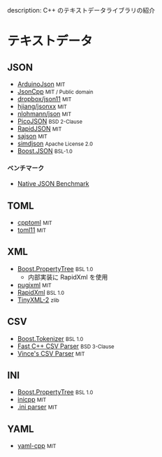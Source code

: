 description: C++ のテキストデータライブラリの紹介

# テキストデータ

<!-- ライブラリ名、大文字で表記されているものは大文字に -->
<!-- Web サイトがあっても GitHub 優先 -->
<!-- ライブラリ数が多い場合、GitHub 500～1000 stars 以上か、特筆した機能を有するものに限る -->
<!-- 必要があれば C ライブラリも掲載 -->
<!-- ABC 順 -->

## JSON
- [ArduinoJson](https://github.com/bblanchon/ArduinoJson) <small>MIT</small>
- [JsonCpp](https://github.com/open-source-parsers/jsoncpp)  <small>MIT / Public domain</small>
- [dropbox/json11](https://github.com/dropbox/json11) <small>MIT</small>
- [hjiang/jsonxx](https://github.com/hjiang/jsonxx) <small>MIT</small>
- [nlohmann/json](https://github.com/nlohmann/json) <small>MIT</small>
- [PicoJSON](https://github.com/kazuho/picojson) <small>BSD 2-Clause</small>
- [RapidJSON](https://github.com/Tencent/rapidjson/) <small>MIT</small>
- [sajson](https://github.com/chadaustin/sajson) <small>MIT</small>
- [simdjson](https://github.com/lemire/simdjson) <small>Apache License 2.0</small>
- [Boost.JSON](https://www.boost.org/libs/json/) <small>BSL-1.0</small>

#### ベンチマーク
- [Native JSON Benchmark](https://github.com/miloyip/nativejson-benchmark)


## TOML
- [cpptoml](https://github.com/skystrife/cpptoml) <small>MIT</small>
- [toml11](https://github.com/ToruNiina/toml11) <small>MIT</small>


## XML
- [Boost.PropertyTree](https://github.com/boostorg/property_tree) <small>BSL 1.0</small>
    - 内部実装に RapidXml を使用
- [pugixml](https://github.com/zeux/pugixml) <small>MIT</small>
- [RapidXml](http://rapidxml.sourceforge.net/) <small>BSL 1.0</small>
- [TinyXML-2](https://github.com/leethomason/tinyxml2) <small>zlib</small>


## CSV
- [Boost.Tokenizer](https://github.com/boostorg/tokenizer) <small>BSL 1.0</small>
- [Fast C++ CSV Parser](https://github.com/ben-strasser/fast-cpp-csv-parser) <small>BSD 3-Clause</small>
- [Vince's CSV Parser](https://github.com/vincentlaucsb/csv-parser) <small>MIT</small>


## INI
- [Boost.PropertyTree](https://github.com/boostorg/property_tree) <small>BSL 1.0</small>
- [inicpp](https://github.com/SemaiCZE/inicpp) <small>MIT</small>
- [.ini parser](https://github.com/Poordeveloper/ini-parser) <small>MIT</small>


## YAML
- [yaml-cpp](https://github.com/jbeder/yaml-cpp) <small>MIT</small>

